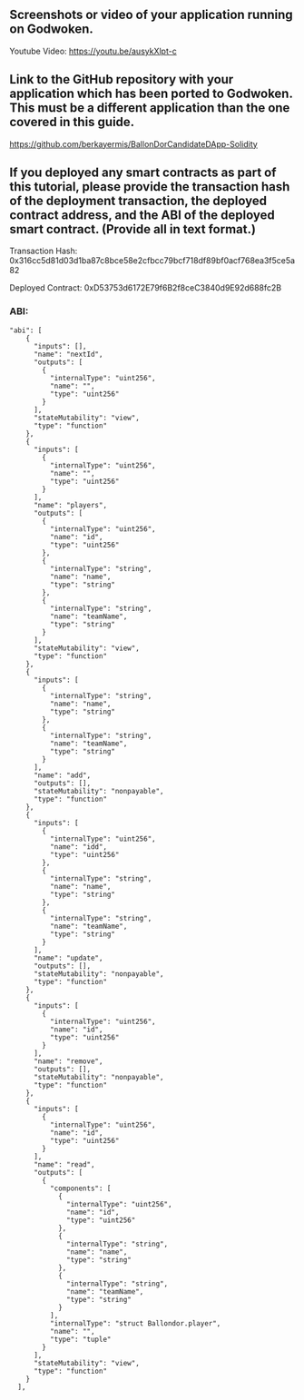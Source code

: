 ## Screenshots or video of your application running on Godwoken.

Youtube Video: https://youtu.be/ausykXlpt-c

## Link to the GitHub repository with your application which has been ported to Godwoken. This must be a different application than the one covered in this guide.

https://github.com/berkayermis/BallonDorCandidateDApp-Solidity

## If you deployed any smart contracts as part of this tutorial, please provide the transaction hash of the deployment transaction, the deployed contract address, and the ABI of the deployed smart contract. (Provide all in text format.)

Transaction Hash: 0x316cc5d81d03d1ba87c8bce58e2cfbcc79bcf718df89bf0acf768ea3f5ce5a82

Deployed Contract: 0xD53753d6172E79f6B2f8ceC3840d9E92d688fc2B

### ABI:

```
"abi": [
    {
      "inputs": [],
      "name": "nextId",
      "outputs": [
        {
          "internalType": "uint256",
          "name": "",
          "type": "uint256"
        }
      ],
      "stateMutability": "view",
      "type": "function"
    },
    {
      "inputs": [
        {
          "internalType": "uint256",
          "name": "",
          "type": "uint256"
        }
      ],
      "name": "players",
      "outputs": [
        {
          "internalType": "uint256",
          "name": "id",
          "type": "uint256"
        },
        {
          "internalType": "string",
          "name": "name",
          "type": "string"
        },
        {
          "internalType": "string",
          "name": "teamName",
          "type": "string"
        }
      ],
      "stateMutability": "view",
      "type": "function"
    },
    {
      "inputs": [
        {
          "internalType": "string",
          "name": "name",
          "type": "string"
        },
        {
          "internalType": "string",
          "name": "teamName",
          "type": "string"
        }
      ],
      "name": "add",
      "outputs": [],
      "stateMutability": "nonpayable",
      "type": "function"
    },
    {
      "inputs": [
        {
          "internalType": "uint256",
          "name": "idd",
          "type": "uint256"
        },
        {
          "internalType": "string",
          "name": "name",
          "type": "string"
        },
        {
          "internalType": "string",
          "name": "teamName",
          "type": "string"
        }
      ],
      "name": "update",
      "outputs": [],
      "stateMutability": "nonpayable",
      "type": "function"
    },
    {
      "inputs": [
        {
          "internalType": "uint256",
          "name": "id",
          "type": "uint256"
        }
      ],
      "name": "remove",
      "outputs": [],
      "stateMutability": "nonpayable",
      "type": "function"
    },
    {
      "inputs": [
        {
          "internalType": "uint256",
          "name": "id",
          "type": "uint256"
        }
      ],
      "name": "read",
      "outputs": [
        {
          "components": [
            {
              "internalType": "uint256",
              "name": "id",
              "type": "uint256"
            },
            {
              "internalType": "string",
              "name": "name",
              "type": "string"
            },
            {
              "internalType": "string",
              "name": "teamName",
              "type": "string"
            }
          ],
          "internalType": "struct Ballondor.player",
          "name": "",
          "type": "tuple"
        }
      ],
      "stateMutability": "view",
      "type": "function"
    }
  ],
```


